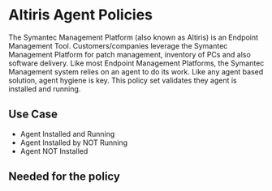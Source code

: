 # Altiris Agent Policies

The Symantec Management Platform (also known as Altiris) is an Endpoint Management Tool. Customers/companies leverage the Symantec Management Platform for patch management, inventory of PCs and also software delivery. Like most Endpoint Management Platforms, the Symantec Management system relies on an agent to do its work. Like any agent based solution, agent hygiene is key. This policy set validates they agent is installed and running.

## Use Case
- Agent Installed and Running
- Agent Installed by NOT Running
- Agent NOT Installed

## Needed for the policy

